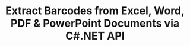 ---
############################# Static ############################
layout: "auto-gen-gist"
draft: false
path: "parser/net/extract/table/fb2/"
otherformats: DOC DOT DOCX DOCM DOTX DOTM TXT ODT OTT RTF PDF XHTML MHTML MD XML EPUB CHM XLS XLT XLSX XLSM XLSB XLTX XLTM ODS CSV OTS XLA XLAM PPT PPTX  PPS POT PPSX PPTM POTX PPSM ODP OTP PST OST EML EMLX MSG ONE 

############################# Head ############################
head_title: "Extract Tables from PDF, DOCX, PPTX, XLSX, EPUB & More via C#.NET API"
head_description: "GroupDocs.Parser .NET API enables progreammers to extract tables from PDF, DOC, DOCX, PPT, PPTX, EML, MSG, XLS, XLSX, CSV, ODT, RTF & many other documents types inside .NET Apps."

############################# Header ############################
title: "Extract Barcodes from Excel, Word, PDF & PowerPoint Documents via C#.NET API"
description: "GroupDocs.Parser .NET API allows programmers to extract barcodes from PDF, DOC, DOCX, PPT, PPTX, EML, MSG, XLS, XLSX, CSV, ODT, RTF & EPUB documents or pages."

######################### Download Button #######################
button:
    enable: true

############################# About ############################
about:
    enable: true
    title: "How to Extract Barcodes from Excel, Word, PDF & Other Documents via .NET API?"
    content: |
     Table is the collection of cells arranged in rows and columns.  Tables play a very important role in storing as well as organizing detailed or complicated data allowing the users to easily read and view it. Tables can be used in many ways, such as making lists, comparing information, align data, group information, highlight trends or patterns in data and many more. GroupDocs.Parser for .NET is a useufly API that allows software programmers to develop solution for extracting tables, text and  images from various kinds of supported documents formats, such as such as PDF, Emails, Ebooks, Word (DOC, DOCX), PowerPoint (PPT, PPTX), Excel (XLS, XLSX), Emails (EML, MSG)  formats and many more. The Java API has included several important features for working with tables, such as extract all tables from a documents, extract table from a particular page, get table cell data, get total number of a table rows and columns, get row height,   print data of a table and may more.

############################# content ############################
steps:
    enable: true
    block:
    - title_left: "How to Extract Tables from FB2 Documents via C# .NET "
      content_left: |
       GroupDocs.Parser .NET API helps software developers to extract tables from FB2 documents with just couple of lines of code. The following C# .NET code example demonstrates how developers can extract tables from a FB2 document. 

      title_right: "Tables Extraction from Documents"
      content_right: |
        * Create an instance of [Parser](https://apireference.groupdocs.com/parser/net/groupdocs.parser/parser) 
        * check if tables extraction is supported 
        * Create the layout of tables
        * Create the options for table extraction
        * Call [getTables(options)](https://apireference.groupdocs.com/parser/java/com.groupdocs.parser/Parser#getTables(com.groupdocs.parser.options.PageTableAreaOptions)) method to extract tables from the whole document.
        * Iterate over rows and columns
        * extract and Print table cell text

      gisthash: "dda6d3d4866e63ae1614d86dd847fecd"
      gistfile: "tables_extraction_form_documents.cs"

    - title_left: "Use .NET API to Extract Tables from FB2 Document's Page"
      content_left: |
       GroupDocs.Parser .NET empowers software developers to extract tables from FB2 documents's page. The following C# .NET code shows how programmers can perform barcodes extraction inside a FB2 document. 

      title_right: "Extract Barcodes via C# .NET"
      content_right: |
        * Create an instance of [Parser](https://apireference.groupdocs.com/parser/net/groupdocs.parser/parser) 
        * check if tables extraction is supported 
        * Create the layout of tables
        * Create the options for table extraction from document page
        * Call [getTables(options)](https://apireference.groupdocs.com/parser/java/com.groupdocs.parser/Parser#getTables(com.groupdocs.parser.options.PageTableAreaOptions)) method to extract tables from the whole document.
        * Iterate over tables, rows and columns
        * extract and Print table cell text
     
      gisthash: "2dc42054bba3abdc297c63f4534281d8"
      gistfile: "tables_extraction_form_documents_page.cs"
      
    - title_left: "System Requirements"
      content_left: |
        GroupDocs.Parser for .NET is fully supported on all major platforms and operating systems. For complete system requirements guide, please visit [system requirements](hhttps://docs.groupdocs.com/parser/net/system-requirements/) Before executing the code below, please make sure that you have the following prerequisites installled on your system:
        * Operating Systems: Microsoft Windows, Linux, MacOS
        * Development Environment:  Visual Studio, Xamarin, MonoDevelop etc
        * Frameworks: .NET Framework, .NET Standard, .NET Core, Mono
        * Get the latest version of GroupDocs.Parser .NET APIs from [NuGet](https://www.nuget.org/packages/GroupDocs.parser/)
        
      title_right: "Why Use GroupDocs.Parser"
      content_right: |
        * Plain text extraction support  from any supported documents
        * Documents parsing via user-defined templates.
        * Fully support structured text extraction
        * Text searching via keyword as well as regular expression
        * Extract formatted text, metadata, images, containers, and attachments.
        * Extract table of contents for some supported document formats.
        * Parse form data from PDF documents.
        * Extract hyperlinks from the document

demos:
    enable: true
        

about_formats:
    enable: true


more_formats:
    enable: true


back_to_top:
    enable: true
---